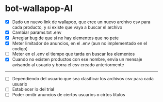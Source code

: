 # bot-wallapop-AI

- [x] Dado un nuevo link de wallapop, que cree un nuevo archivo csv para cada producto, y si existe que vaya a buscar el archivo
- [x] Cambiar params.txt .env
- [x] Arreglar bug de que si no hay elementos que no pete
- [x] Meter limitador de anuncios, en el .env (aun no implementado en el codigo)
- [ ] Meter en el .env el tiempo que tarda en buscar los elementos
- [x] Cuando no existen productos con ese nombre, envia un mensaje avisando al usuario y borra el csv creado anteriormente
-----------
- [ ] Dependiendo del usuario que sea clasificar los archivos csv para cada usuario
- [ ] Establecer lo del trial
- [ ] Poder omitir anuncios de ciertos usuarios o cirtos titulos
